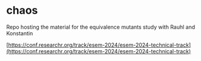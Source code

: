 # chaos
Repo hosting the material for the equivalence mutants study with Rauhl and Konstantin

[https://conf.researchr.org/track/esem-2024/esem-2024-technical-track](https://conf.researchr.org/track/esem-2024/esem-2024-technical-track)
